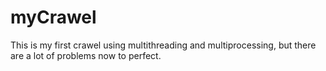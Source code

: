 myCrawel
========
This is my first crawel using multithreading and multiprocessing, but there are a lot of problems now to perfect.
